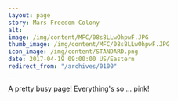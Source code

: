```yaml
---
layout: page
story: Mars Freedom Colony
alt:
image: /img/content/MFC/08s8LLwOhpwF.JPG
thumb_image: /img/content/MFC/08s8LLwOhpwF.JPG
icon_image: /img/content/STANDARD.png
date: 2017-04-19 09:00:00 US/Eastern
redirect_from: "/archives/0100"
---
```

A pretty busy page! Everything's so ... pink!
